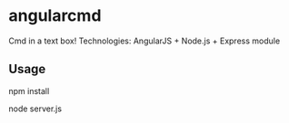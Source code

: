 # angularcmd

Cmd in a text box! Technologies: AngularJS + Node.js + Express module

## Usage

npm install

node server.js